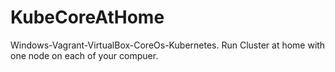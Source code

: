 # KubeCoreAtHome
Windows-Vagrant-VirtualBox-CoreOs-Kubernetes. Run Cluster at home with one node on each of your compuer.
